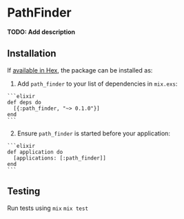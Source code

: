# PathFinder

**TODO: Add description**

## Installation

If [available in Hex](https://hex.pm/docs/publish), the package can be installed as:

  1. Add `path_finder` to your list of dependencies in `mix.exs`:

    ```elixir
    def deps do
      [{:path_finder, "~> 0.1.0"}]
    end
    ```

  2. Ensure `path_finder` is started before your application:

    ```elixir
    def application do
      [applications: [:path_finder]]
    end
    ```


## Testing
Run tests using `mix`
  `mix test`
